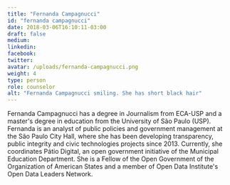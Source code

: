 ```yaml
---
title: "Fernanda Campagnucci"
id: "fernanda campagnucci"
date: 2018-03-06T16:10:11-03:00
draft: false
medium:
linkedin:
facebook:
twitter:
avatar: /uploads/fernanda-campagnucci.png
weight: 4
type: person
role: counselor
alt: "Fernanda Campagnucci smiling. She has short black hair"
---
```


Fernanda Campagnucci has a degree in Journalism from ECA-USP and a master's degree in education from the University of São Paulo (USP). Fernanda is an analyst of public policies and government management at the São Paulo City Hall, where she has been developing transparency, public integrity and civic technologies projects since 2013. Currently, she coordinates Pátio Digital, an open government initiative of the Municipal Education Department. She is a Fellow of the Open Government of the Organization of American States and a member of Open Data Institute's Open Data Leaders Network.
